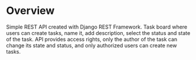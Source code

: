 # Overview

Simple REST API created with Django REST Framework. Task board where users can create tasks, name it, add description, select the status and state of the task. API provides access rights, only the author of the task can change its state and status, and only authorized users can create new tasks.